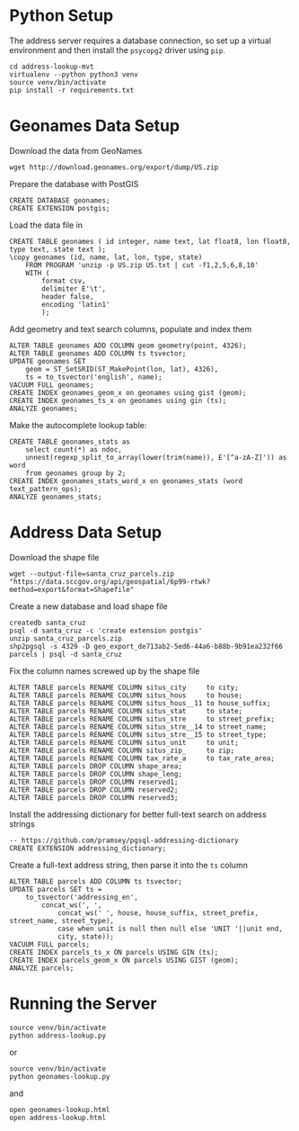 
# Python Setup

The address server requires a database connection, so set up a virtual environment and then install the `psycopg2` driver using `pip`.

    cd address-lookup-mvt
    virtualenv --python python3 venv
    source venv/bin/activate
    pip install -r requirements.txt


# Geonames Data Setup

Download the data from GeoNames

    wget http://download.geonames.org/export/dump/US.zip

Prepare the database with PostGIS

    CREATE DATABASE geonames;
    CREATE EXTENSION postgis;

Load the data file in

    CREATE TABLE geonames ( id integer, name text, lat float8, lon float8, type text, state text );
    \copy geonames (id, name, lat, lon, type, state)
        FROM PROGRAM 'unzip -p US.zip US.txt | cut -f1,2,5,6,8,10' 
        WITH ( 
            format csv,
            delimiter E'\t',
            header false,
            encoding 'latin1'
            );

Add geometry and text search columns, populate and index them

    ALTER TABLE geonames ADD COLUMN geom geometry(point, 4326);
    ALTER TABLE geonames ADD COLUMN ts tsvector;
    UPDATE geonames SET 
        geom = ST_SetSRID(ST_MakePoint(lon, lat), 4326),
        ts = to_tsvector('english', name);
    VACUUM FULL geonames;
    CREATE INDEX geonames_geom_x on geonames using gist (geom);
    CREATE INDEX geonames_ts_x on geonames using gin (ts);
    ANALYZE geonames;

Make the autocomplete lookup table:

    CREATE TABLE geonames_stats as 
        select count(*) as ndoc, 
        unnest(regexp_split_to_array(lower(trim(name)), E'[^a-zA-Z]')) as word 
        from geonames group by 2;
    CREATE INDEX geonames_stats_word_x on geonames_stats (word text_pattern_ops);
    ANALYZE geonames_stats;


# Address Data Setup

Download the shape file

    wget --output-file=santa_cruz_parcels.zip "https://data.sccgov.org/api/geospatial/6p99-rtwk?method=export&format=Shapefile"

Create a new database and load shape file

    createdb santa_cruz
    psql -d santa_cruz -c 'create extension postgis'
    unzip santa_cruz_parcels.zip
    shp2pgsql -s 4329 -D geo_export_de713ab2-5ed6-44a6-b88b-9b91ea232f66 parcels | psql -d santa_cruz

Fix the column names screwed up by the shape file

    ALTER TABLE parcels RENAME COLUMN situs_city     to city;
    ALTER TABLE parcels RENAME COLUMN situs_hous     to house;
    ALTER TABLE parcels RENAME COLUMN situs_hous__11 to house_suffix;
    ALTER TABLE parcels RENAME COLUMN situs_stat     to state;
    ALTER TABLE parcels RENAME COLUMN situs_stre     to street_prefix;
    ALTER TABLE parcels RENAME COLUMN situs_stre__14 to street_name;
    ALTER TABLE parcels RENAME COLUMN situs_stre__15 to street_type;
    ALTER TABLE parcels RENAME COLUMN situs_unit     to unit;
    ALTER TABLE parcels RENAME COLUMN situs_zip_     to zip;
    ALTER TABLE parcels RENAME COLUMN tax_rate_a     to tax_rate_area;
    ALTER TABLE parcels DROP COLUMN shape_area;
    ALTER TABLE parcels DROP COLUMN shape_leng;
    ALTER TABLE parcels DROP COLUMN reserved1;
    ALTER TABLE parcels DROP COLUMN reserved2;
    ALTER TABLE parcels DROP COLUMN reserved3;

Install the addressing dictionary for better full-text search on address strings

    -- https://github.com/pramsey/pgsql-addressing-dictionary
    CREATE EXTENSION addressing_dictionary; 

Create a full-text address string, then parse it into the `ts` column

    ALTER TABLE parcels ADD COLUMN ts tsvector;
    UPDATE parcels SET ts = 
        to_tsvector('addressing_en',
            concat_ws(', ', 
                concat_ws(' ', house, house_suffix, street_prefix, street_name, street_type),
                case when unit is null then null else 'UNIT '||unit end,
                city, state));
    VACUUM FULL parcels;
    CREATE INDEX parcels_ts_x ON parcels USING GIN (ts);
    CREATE INDEX parcels_geom_x ON parcels USING GIST (geom);
    ANALYZE parcels;


# Running the Server

    source venv/bin/activate
    python address-lookup.py

or

    source venv/bin/activate
    python geonames-lookup.py

and

    open geonames-lookup.html
    open address-lookup.html